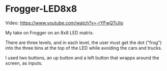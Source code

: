 # Frogger-LED8x8

Video: https://www.youtube.com/watch?v=-rYFwQTrJIo

My take on Frogger on an 8x8 LED matrix. 

There are three levels, and in each level, the user must get the dot ("frog") into the three bins at the top of the LED while avoiding the cars and trucks.

I used two buttons, an up button and a left button that wrapps around the screen, as inputs.
